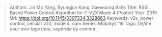 > Authors: Jin Mo Yang, Byungjun Kang, Saewoong Bahk
> Title: RSSI Based Power Control Algorithm for C-V2X Mode 4 (Poster)
> Year: 2019
> Url: https://doi.org/10.1145/3307334.3328663
> Keywords: v2v, power control, cellular v2x, mode 4, cam
> Series: MobiSys '19
> Tags: *Define your own tags here, separate by comma*